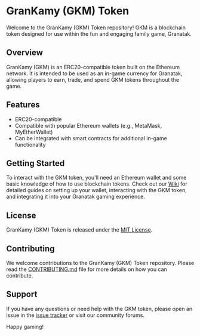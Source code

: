 # GranKamy (GKM) Token

Welcome to the GranKamy (GKM) Token repository! GKM is a blockchain token designed for use within the fun and engaging family game, Granatak.

## Overview

GranKamy (GKM) is an ERC20-compatible token built on the Ethereum network. It is intended to be used as an in-game currency for Granatak, allowing players to earn, trade, and spend GKM tokens throughout the game.

## Features

- ERC20-compatible
- Compatible with popular Ethereum wallets (e.g., MetaMask, MyEtherWallet)
- Can be integrated with smart contracts for additional in-game functionality

## Getting Started

To interact with the GKM token, you'll need an Ethereum wallet and some basic knowledge of how to use blockchain tokens. Check out our [Wiki](https://github.com/damian-majewski/GranKamy-Token/wiki) for detailed guides on setting up your wallet, interacting with the GKM token, and integrating it into your Granatak gaming experience.

## License

GranKamy (GKM) Token is released under the [MIT License](https://github.com/damian-majewski/GranKamy-Token/blob/main/LICENSE).

## Contributing

We welcome contributions to the GranKamy (GKM) Token repository. Please read the [CONTRIBUTING.md](https://github.com/damian-majewski/GranKamy-Token/blob/main/CONTRIBUTING.md) file for more details on how you can contribute.

## Support

If you have any questions or need help with the GKM token, please open an issue in the [issue tracker](https://github.com/damian-majewski/GranKamy-Token/issues) or visit our community forums.

Happy gaming!
